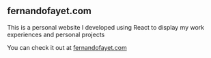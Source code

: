## fernandofayet.com

This is a personal website I developed using React to display my work experiences and personal projects

You can check it out at [fernandofayet.com](https://fernandofayet.com)